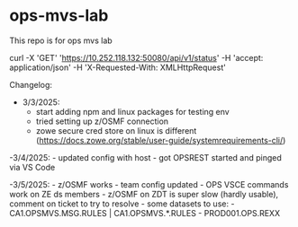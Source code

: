 # ops-mvs-lab
This repo is for ops mvs lab

curl -X 'GET' 'https://10.252.118.132:50080/api/v1/status' -H 'accept: application/json' -H 'X-Requested-With: XMLHttpRequest'


Changelog:
  - 3/3/2025:
    - start adding npm and linux packages for testing env
    - tried setting up z/OSMF connection 
    - zowe secure cred store on linux is different (https://docs.zowe.org/stable/user-guide/systemrequirements-cli/)

  -3/4/2025:
    - updated config with host
    - got OPSREST started and pinged via VS Code
  
  -3/5/2025:
    - z/OSMF works
    - team config updated
    - OPS VSCE commands work on ZE ds members
    - z/OSMF on ZDT is super slow (hardly usable), comment on ticket to try to resolve
    - some datasets to use:
      - CA1.OPSMVS.MSG.RULES | CA1.OPSMVS.*.RULES
      - PROD001.OPS.REXX
    